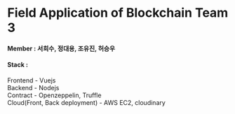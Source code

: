 # Field Application of Blockchain Team 3

#### Member : 서희수, 정대용, 조유진, 허승우

#### Stack : 
Frontend - Vuejs  
Backend - Nodejs  
Contract - Openzeppelin, Truffle  
Cloud(Front, Back deployment) - AWS EC2, cloudinary
